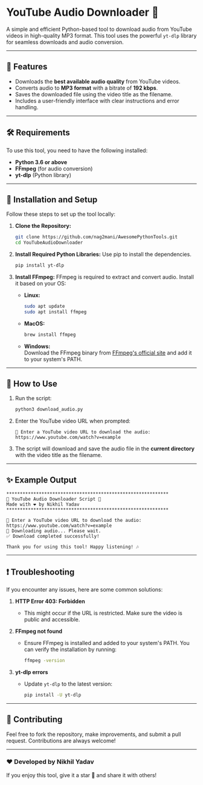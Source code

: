 # YouTube Audio Downloader 🎵

A simple and efficient Python-based tool to download audio from YouTube videos in high-quality MP3 format. This tool uses the powerful `yt-dlp` library for seamless downloads and audio conversion.  

---

## 🌟 Features
- Downloads the **best available audio quality** from YouTube videos.
- Converts audio to **MP3 format** with a bitrate of **192 kbps**.
- Saves the downloaded file using the video title as the filename.
- Includes a user-friendly interface with clear instructions and error handling.

---

## 🛠 Requirements
To use this tool, you need to have the following installed:
- **Python 3.6 or above**
- **FFmpeg** (for audio conversion)
- **yt-dlp** (Python library)

---

## 🚀 Installation and Setup
Follow these steps to set up the tool locally:

1. **Clone the Repository:**
   ```bash
   git clone https://github.com/nag2mani/AwesomePythonTools.git
   cd YouTubeAudioDownloader
   ```

2. **Install Required Python Libraries:**
   Use pip to install the dependencies.
   ```bash
   pip install yt-dlp
   ```

3. **Install FFmpeg:**
   FFmpeg is required to extract and convert audio. Install it based on your OS:
   - **Linux:**  
     ```bash
     sudo apt update
     sudo apt install ffmpeg
     ```
   - **MacOS:**  
     ```bash
     brew install ffmpeg
     ```
   - **Windows:**  
     Download the FFmpeg binary from [FFmpeg's official site](https://ffmpeg.org/) and add it to your system's PATH.

---

## 🎉 How to Use
1. Run the script:
   ```bash
   python3 download_audio.py
   ```

2. Enter the YouTube video URL when prompted:
   ```
   🔗 Enter a YouTube video URL to download the audio: https://www.youtube.com/watch?v=example
   ```

3. The script will download and save the audio file in the **current directory** with the video title as the filename.

---

## ✨ Example Output
```text
************************************************************
🎉 YouTube Audio Downloader Script 🎉
Made with ❤️ by Nikhil Yadav
************************************************************

🔗 Enter a YouTube video URL to download the audio: https://www.youtube.com/watch?v=example
🎵 Downloading audio... Please wait.
✅ Download completed successfully!

Thank you for using this tool! Happy listening! 🎶
```

---

## ❗ Troubleshooting
If you encounter any issues, here are some common solutions:
1. **HTTP Error 403: Forbidden**
   - This might occur if the URL is restricted. Make sure the video is public and accessible.
   
2. **FFmpeg not found**
   - Ensure FFmpeg is installed and added to your system's PATH. You can verify the installation by running:
     ```bash
     ffmpeg -version
     ```

3. **yt-dlp errors**
   - Update `yt-dlp` to the latest version:
     ```bash
     pip install -U yt-dlp
     ```

---

## 🤝 Contributing
Feel free to fork the repository, make improvements, and submit a pull request. Contributions are always welcome!

---

### ❤️ Developed by Nikhil Yadav
If you enjoy this tool, give it a star 🌟 and share it with others!
```

